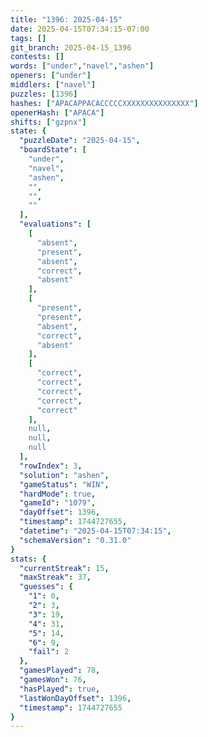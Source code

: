 ```yaml
---
title: "1396: 2025-04-15"
date: 2025-04-15T07:34:15-07:00
tags: []
git_branch: 2025-04-15_1396
contests: []
words: ["under","navel","ashen"]
openers: ["under"]
middlers: ["navel"]
puzzles: [1396]
hashes: ["APACAPPACACCCCCXXXXXXXXXXXXXXX"]
openerHash: ["APACA"]
shifts: ["gzpnx"]
state: {
  "puzzleDate": "2025-04-15",
  "boardState": [
    "under",
    "navel",
    "ashen",
    "",
    "",
    ""
  ],
  "evaluations": [
    [
      "absent",
      "present",
      "absent",
      "correct",
      "absent"
    ],
    [
      "present",
      "present",
      "absent",
      "correct",
      "absent"
    ],
    [
      "correct",
      "correct",
      "correct",
      "correct",
      "correct"
    ],
    null,
    null,
    null
  ],
  "rowIndex": 3,
  "solution": "ashen",
  "gameStatus": "WIN",
  "hardMode": true,
  "gameId": "1079",
  "dayOffset": 1396,
  "timestamp": 1744727655,
  "datetime": "2025-04-15T07:34:15",
  "schemaVersion": "0.31.0"
}
stats: {
  "currentStreak": 15,
  "maxStreak": 37,
  "guesses": {
    "1": 0,
    "2": 3,
    "3": 19,
    "4": 31,
    "5": 14,
    "6": 9,
    "fail": 2
  },
  "gamesPlayed": 78,
  "gamesWon": 76,
  "hasPlayed": true,
  "lastWonDayOffset": 1396,
  "timestamp": 1744727655
}
---
```

<!-- more -->
